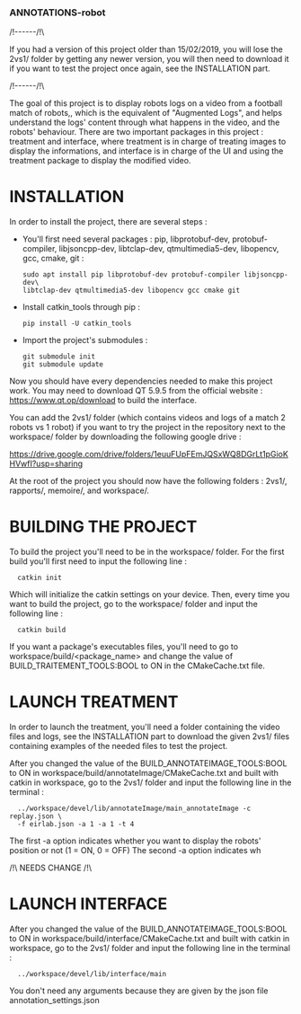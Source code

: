 ### ANNOTATIONS-robot

/!\------/!\

If you had a version of this project older than 15/02/2019, you will lose the
2vs1/ folder by getting any newer version, you will then need to download it
if you want to test the project once again, see the INSTALLATION part.

/!\------/!\

The goal of this project is to display robots logs on a video from a football
match of robots,, which is the equivalent of "Augmented Logs", and helps
understand the logs' content through what happens in the video, and the robots'
behaviour.
There are two important packages in this project : treatment and interface, where
treatment is in charge of treating images to display the informations, and
interface is in charge of the UI and using the treatment package to display the
modified video.

# INSTALLATION

In order to install the project, there are several steps :

- You'll first need several packages : pip, libprotobuf-dev, protobuf-compiler,
libjsoncpp-dev, libtclap-dev, qtmultimedia5-dev, libopencv, gcc, cmake, git :

      sudo apt install pip libprotobuf-dev protobuf-compiler libjsoncpp-dev\
      libtclap-dev qtmultimedia5-dev libopencv gcc cmake git

- Install catkin_tools through pip :

      pip install -U catkin_tools

- Import the project's submodules : 

      git submodule init
      git submodule update

Now you should have every dependencies needed to make this project work.
You may need to download QT 5.9.5 from the official website :
https://www.qt.op/download to build the interface.

You can add the 2vs1/ folder (which contains videos and logs of a match 2 robots
vs 1 robot) if you want to try the project in the repository next to the
workspace/ folder by downloading the following google drive :

https://drive.google.com/drive/folders/1euuFUpFEmJQSxWQ8DGrLt1pGioKHVwfI?usp=sharing

At the root of the project you should now have the following folders : 2vs1/,
rapports/, memoire/, and workspace/.


# BUILDING THE PROJECT

To build the project you'll need to be in the workspace/ folder.
For the first build you'll first need to input the following line :

      catkin init

Which will initialize the catkin settings on your device.
Then, every time you want to build the project, go to the workspace/ folder
and input the following line :

      catkin build

If you want a package's executables files, you'll need to go to
workspace/build/<package_name> and change the value of BUILD_TRAITEMENT_TOOLS:BOOL
to ON in the CMakeCache.txt file.

# LAUNCH TREATMENT

In order to launch the treatment, you'll need a folder containing the video
files and logs, see the INSTALLATION part to download the given 2vs1/ files
containing examples of the needed files to test the project.

After you changed the value of the BUILD_ANNOTATEIMAGE_TOOLS:BOOL to ON in
workspace/build/annotateImage/CMakeCache.txt and built with catkin in workspace,
go to the 2vs1/ folder and input the following line in the terminal :

      ../workspace/devel/lib/annotateImage/main_annotateImage -c replay.json \
      -f eirlab.json -a 1 -a 1 -t 4

The first -a option indicates  whether you want to display the robots' position
or not (1 = ON, 0 = OFF)
The second -a option indicates wh

/!\ NEEDS CHANGE /!\


# LAUNCH INTERFACE

After you changed the value of the BUILD_ANNOTATEIMAGE_TOOLS:BOOL to ON in
workspace/build/interface/CMakeCache.txt and built with catkin in workspace,
go to the 2vs1/ folder and input the following line in the terminal :

      ../workspace/devel/lib/interface/main

You don't need any arguments because they are given by the json file
annotation_settings.json
